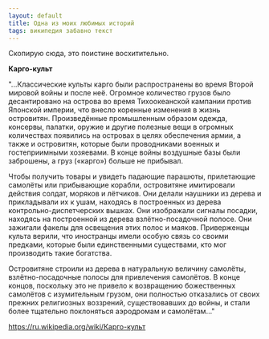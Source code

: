 ```yaml
---
layout: default
title: Одна из моих любимых историй
tags: википедия забавно текст
---
```

Скопирую сюда, это поистине восхитительно.

**Карго-культ**

"...Классические культы карго были распространены во время Второй мировой войны и после неё. Огромное количество грузов было десантировано на острова во время Тихоокеанской кампании против Японской империи, что внесло коренные изменения в жизнь островитян. Произведённые промышленным образом одежда, консервы, палатки, оружие и другие полезные вещи в огромных количествах появились на островах в целях обеспечения армии, а также и островитян, которые были проводниками военных и гостеприимными хозяевами. В конце войны воздушные базы были заброшены, а груз («карго») больше не прибывал.

Чтобы получить товары и увидеть падающие парашюты, прилетающие самолёты или прибывающие корабли, островитяне имитировали действия солдат, моряков и лётчиков. Они делали наушники из дерева и прикладывали их к ушам, находясь в построенных из дерева контрольно-диспетчерских вышках. Они изображали сигналы посадки, находясь на построенной из дерева взлётно-посадочной полосе. Они зажигали факелы для освещения этих полос и маяков. Приверженцы культа верили, что иностранцы имели особую связь со своими предками, которые были единственными существами, кто мог производить такие богатства.

Островитяне строили из дерева в натуральную величину самолёты, взлётно-посадочные полосы для привлечения самолётов. В конце концов, поскольку это не привело к возвращению божественных самолётов с изумительным грузом, они полностью отказались от своих прежних религиозных воззрений, существовавших до войны, и стали более тщательно поклоняться аэродромам и самолётам..."

https://ru.wikipedia.org/wiki/Карго-культ